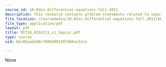 ```yaml
---
course_id: 18-03sc-differential-equations-fall-2011
description: This resource contains problem statements related to separation of variables.
file_location: /coursemedia/18-03sc-differential-equations-fall-2011/bbc05aa2e90cf89b5082107960ac52ce_MIT18_03SCF11_s1_3quizc.pdf
file_type: application/pdf
layout: pdf
title: MIT18_03SCF11_s1_3quizc.pdf
type: course
uid: bbc05aa2e90cf89b5082107960ac52ce

---
```

None